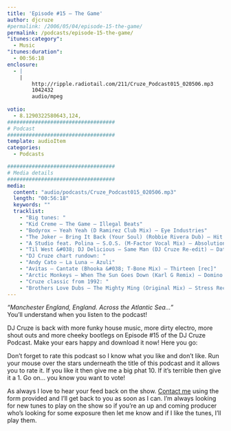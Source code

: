 ```yaml
---
title: 'Episode #15 – The Game'
author: djcruze
#permalink: /2006/05/04/episode-15-the-game/
permalink: /podcasts/episode-15-the-game/
"itunes:category":
  - Music
"itunes:duration":
  - 00:56:18
enclosure:
  - |
    |
        http://ripple.radiotail.com/211/Cruze_Podcast015_020506.mp3
        1042432
        audio/mpeg
        
votio:
  - 8.1290322580643,124,
###################################
# Podcast
###################################
template: audioItem
categories:
  - Podcasts

###################################
# Media details
###################################
media:
  content: "audio/podcasts/Cruze_Podcast015_020506.mp3"
  length: "00:56:18"
  keywords: ""
  tracklist:
    - "Big tunes: "
    - "Kid Creme – The Game – Illegal Beats"
    - "Bodyrox – Yeah Yeah (D Ramirez Club Mix) – Eye Industries"
    - "The Joker – Bring It Back (Your Soul) (Robbie Rivera Dub) – Hit!"
    - "A Studio feat. Polina – S.O.S. (M-Factor Vocal Mix) – Absolution"
    - "Til West &#038; DJ Delicious – Same Man (DJ Cruze Re-edit) – Data"
    - "DJ Cruze chart rundown: "
    - "Andy Cato – La Luna – Azuli"
    - "Avitas – Cantate (Bhooka &#038; T-Bone Mix) – Thirteen [rec]"
    - "Arctic Monkeys – When The Sun Goes Down (Karl G Remix) – Domino Records"
    - "Cruze classic from 1992: "
    - "Brothers Love Dubs – The Mighty Ming (Original Mix) – Stress Records"
---
```

*&#8220;Manchester England, England. Across the Atlantic Sea&#8230;&#8221;*  
You&#8217;ll understand when you listen to the podcast!

DJ Cruze is back with more funky house music, more dirty electro, more shout outs and more cheeky bootlegs on Episode #15 of the DJ Cruze Podcast. Make your ears happy and download it now! Here you go:

Don&#8217;t forget to rate this podcast so I know what you like and don&#8217;t like. Run your mouse over the stars underneath the title of this podcast and it allows you to rate it. If you like it then give me a big phat 10. If it&#8217;s terrible then give it a 1. Go on&#8230; you know you want to vote!

As always I love to hear your feed back on the show. [Contact me][4] using the form provided and I&#8217;ll get back to you as soon as I can. I&#8217;m always looking for new tunes to play on the show so if you&#8217;re an up and coming producer who&#8217;s looking for some exposure then let me know and if I like the tunes, I&#8217;ll play them.

 [1]: http://ripple.radiotail.com/211/Cruze_Podcast015_020506.mp3
 [2]: http://www.djcruze.co.uk/cms/podcasts/feed/rss2
 [3]: http://www.arcticmonkeys.com/
 [4]: http://www.djcruze.co.uk/cms/contact/